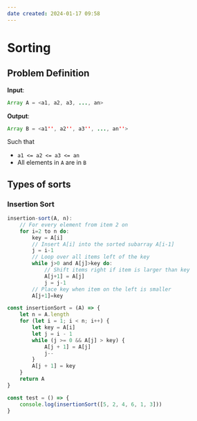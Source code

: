 ```yaml
---
date created: 2024-01-17 09:58
---
```


# Sorting

## Problem Definition

**Input**:

```java
Array A = <a1, a2, a3, ..., an>
```

**Output**:

```java
Array B = <a1'', a2'', a3'', ..., an''>
```

Such that

- `a1 <= a2 <= a3 <= an`
- All elements in `A` are in `B`

## Types of sorts

### Insertion Sort

```typescript
insertion-sort(A, n):
	// For every element from item 2 on
	for i=2 to n do:
		key = A[i]
		// Insert A[i] into the sorted subarray A[i-1]
		j = i-1
		// Loop over all items left of the key
		while j>0 and A[j]>key do:
			// Shift items right if item is larger than key
			A[j+1] = A[j]
			j = j-1
		// Place key when item on the left is smaller
		A[j+1]=key
```

```typescript
const insertionSort = (A) => {
    let n = A.length
    for (let i = 1; i < n; i++) {
        let key = A[i]
        let j = i - 1
        while (j >= 0 && A[j] > key) {
            A[j + 1] = A[j]
            j--
        }
        A[j + 1] = key
    }
    return A
}

const test = () => {
	console.log(insertionSort([5, 2, 4, 6, 1, 3]))
}
```
